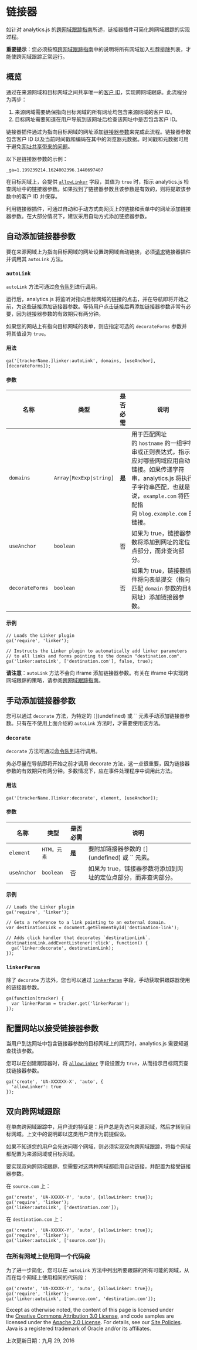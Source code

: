 # 链接器

如针对 analytics.js 的[跨网域跟踪指南](https://developers.google.cn/analytics/devguides/collection/analyticsjs/cross-domain?hl=zh-cn)所述，链接器插件可简化跨网域跟踪的实现过程。

**重要提示**：您必须按照[跨网域跟踪指南](https://developers.google.cn/analytics/devguides/collection/analyticsjs/cross-domain?hl=zh-cn#ignoring_self_referrals)中的说明将所有网域加入[引荐排除](https://support.google.com/analytics/answer/2795830?hl=zh-cn)列表，才能使跨网域跟踪正常运行。

## 概览

通过在来源网域和目标网域之间共享唯一的[客户 ID](https://developers.google.cn/analytics/devguides/collection/analyticsjs/field-reference?hl=zh-cn#clientId)，实现跨网域跟踪。此流程分为两步：

1. 来源网域需要确保指向目标网域的所有网址均包含来源网域的客户 ID。
2. 目标网址需要知道在用户导航到该网址后检查该网址中是否包含客户 ID。

链接器插件通过为指向目标网域的网址添加[链接器参数](https://developers.google.cn/analytics/devguides/collection/analyticsjs/field-reference?hl=zh-cn#linkerParam)来完成此流程。链接器参数包含客户 ID 以及当前时间戳和编码在其中的浏览器元数据。时间戳和元数据可用于避免[网址共享带来的问题](https://developers.google.cn/analytics/devguides/collection/analyticsjs/cross-domain?hl=zh-cn#detecting_url_sharing)。

以下是链接器参数的示例：

```
_ga=1.199239214.1624002396.1440697407

```

在目标网域上，会提供 [`allowLinker`](https://developers.google.cn/analytics/devguides/collection/analyticsjs/field-reference?hl=zh-cn#allowLinker) 字段，其值为 `true` 时，指示 analytics.js 检查网址中的链接器参数。如果找到了链接器参数且该参数是有效的，则将提取该参数中的客户 ID 并保存。

利用链接器插件，可通过自动和手动方式向网页上的链接和表单中的网址添加链接器参数。在大部分情况下，建议采用自动方式添加链接器参数。

## 自动添加链接器参数

要在来源网域上为指向目标网域的网址设置跨网域自动链接，必须[请求](https://developers.google.cn/analytics/devguides/collection/analyticsjs/using-plugins?hl=zh-cn)链接器插件并调用其 `autoLink` 方法。

### `autoLink`

`autoLink` 方法可通过[命令队列](https://developers.google.cn/analytics/devguides/collection/analyticsjs/how-analyticsjs-works?hl=zh-cn#the_ga_command_queue)进行调用。

运行后，analytics.js 将监听对指向目标网域的链接的点击，并在导航即将开始之前，为这些链接添加链接器参数。等待用户点击链接后再添加链接器参数非常有必要，因为链接器参数的有效期只有两分钟。

如果您的网站上有指向目标网域的表单，则应指定可选的 `decorateForms` 参数并将其值设为 `true`。

#### 用法

```
ga('[trackerName.]linker:autoLink', domains, [useAnchor], [decorateForms]);

```

#### 参数

| 名称              | 类型                      | 是否必需  | 说明                                       |
| --------------- | ----------------------- | ----- | ---------------------------------------- |
| `domains`       | `Array[RexExp\|string]` | **是** | 用于匹配网址的 `hostname` 的一组字符串或正则表达式，指示应对哪些网域应用自动链接。如果传递字符串，analytics.js 将执行子字符串匹配，也就是说，`example.com` 将匹配指向 `blog.example.com` 的链接。 |
| `useAnchor`     | `boolean`               | 否     | 如果为 true，链接器参数将添加到网址的定位点部分，而非查询部分。       |
| `decorateForms` | `boolean`               | 否     | 如果为 true，链接器插件将向表单提交（指向匹配 `domain` 参数的目标网址）添加链接器参数。 |

#### 示例

```
// Loads the Linker plugin
ga('require', 'linker');

// Instructs the Linker plugin to automatically add linker parameters
// to all links and forms pointing to the domain "destination.com".
ga('linker:autoLink', ['destination.com'], false, true);

```

**请注意**：`autoLink` 方法不会向 iframe 添加链接器参数。有关在 iframe 中实现跨网域跟踪的策略，请参阅[跨网域跟踪指南](https://developers.google.cn/analytics/devguides/collection/analyticsjs/cross-domain?hl=zh-cn#iframes)。

## 手动添加链接器参数

您可以通过 `decorate` 方法，为特定的 `[`](undefined) 或 `` 元素手动添加链接器参数。只有在不使用上面介绍的 `autoLink` 方法时，才需要使用该方法。

### `decorate`

`decorate` 方法可通过[命令队列](https://developers.google.cn/analytics/devguides/collection/analyticsjs/how-analyticsjs-works?hl=zh-cn#the_ga_command_queue)进行调用。

务必尽量在导航即将开始之前才调用 decorate 方法，这一点很重要，因为链接器参数的有效期只有两分钟。多数情况下，应在事件处理程序中调用此方法。

#### 用法

```
ga('[trackerName.]linker:decorate', element, [useAnchor]);

```

#### 参数

| 名称          | 类型        | 是否必需  | 说明                                 |
| ----------- | --------- | ----- | ---------------------------------- |
| `element`   | `HTML 元素` | **是** | 要附加链接器参数的 `[`](undefined) 或 `` 元素。 |
| `useAnchor` | `boolean` | 否     | 如果为 true，链接器参数将添加到网址的定位点部分，而非查询部分。 |

#### 示例

```
// Loads the Linker plugin
ga('require', 'linker');

// Gets a reference to a link pointing to an external domain.
var destinationLink = document.getElementById('destination-link');

// Adds click handler that decorates `destinationLink`.
destinationLink.addEventListener('click', function() {
  ga('linker:decorate', destinationLink);
});

```

### `linkerParam`

除了 `decorate` 方法外，您也可以通过 [`linkerParam`](https://developers.google.cn/analytics/devguides/collection/analyticsjs/field-reference?hl=zh-cn#linkerParam) 字段，手动获取供跟踪器使用的链接器参数。

```
ga(function(tracker) {
  var linkerParam = tracker.get('linkerParam');
});

```

## 配置网站以接受链接器参数

当用户到达网址中包含链接器参数的目标网域上的网页时，analytics.js 需要知道查找该参数。

您可以在创建跟踪器时，将 [`allowLinker`](https://developers.google.cn/analytics/devguides/collection/analyticsjs/field-reference?hl=zh-cn#allowLinker) 字段设置为 `true`，从而指示目标网页查找链接器参数。

```
ga('create', 'UA-XXXXXX-X', 'auto', {
  'allowLinker': true
});

```

## 双向跨网域跟踪

在单向跨网域跟踪中，用户流的特征是：用户总是先访问来源网域，然后才转到目标网域。上文中的说明即以这类用户流作为前提假设。

如果不知道您的用户会先访问哪个网域，则必须实现双向跨网域跟踪，将每个网域都配置为来源网域或目标网域。

要实现双向跨网域跟踪，您需要对这两种网域都启用自动链接，并配置为接受链接器参数。

在 `source.com` 上：

```
ga('create', 'UA-XXXXX-Y', 'auto', {allowLinker: true});
ga('require', 'linker');
ga('linker:autoLink', ['destination.com']);

```

在 `destination.com` 上：

```
ga('create', 'UA-XXXXX-Y', 'auto', {allowLinker: true});
ga('require', 'linker');
ga('linker:autoLink', ['source.com']);

```

### 在所有网域上使用同一个代码段

为了进一步简化，您可以在 `autoLink` 方法中列出所要跟踪的所有可能的网域，从而在每个网域上使用相同的代码段：

```
ga('create', 'UA-XXXXX-Y', 'auto', {allowLinker: true});
ga('require', 'linker');
ga('linker:autoLink', ['source.com', 'destination.com']);

```

Except as otherwise noted, the content of this page is licensed under the [Creative Commons Attribution 3.0 License](http://creativecommons.org/licenses/by/3.0/), and code samples are licensed under the [Apache 2.0 License](http://www.apache.org/licenses/LICENSE-2.0). For details, see our [Site Policies](https://developers.google.cn/terms/site-policies?hl=zh-cn). Java is a registered trademark of Oracle and/or its affiliates.

上次更新日期：九月 29, 2016
